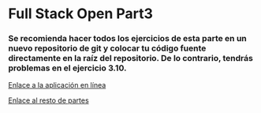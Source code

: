 # Full Stack Open Part3

### Se recomienda hacer todos los ejercicios de esta parte en un nuevo repositorio de git y colocar tu código fuente directamente en la raíz del repositorio. De lo contrario, tendrás problemas en el ejercicio 3.10.

[Enlace a la aplicación en línea](https://backend-phonebook-part3-full-stack-open.onrender.com/)

[Enlace al resto de partes](https://github.com/mati-fernandez/FullStackOpen.git)
